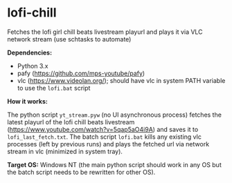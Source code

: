 # lofi-chill
Fetches the lofi girl chill beats livestream playurl and plays it via VLC network stream (use schtasks to automate)

**Dependencies:**
* Python 3.x
* pafy (https://github.com/mps-youtube/pafy)
* vlc (https://www.videolan.org/); should have vlc in system PATH variable to use the `lofi.bat` script

**How it works:**

The python script `yt_stream.pyw` (no UI asynchronous process) fetches the latest playurl of the lofi chill beats livestream (https://www.youtube.com/watch?v=5qap5aO4i9A) and saves it to `lofi_last_fetch.txt`. The batch script `lofi.bat` kills any existing vlc processes (left by previous runs) and plays the fetched url via network stream in vlc (minimized in system tray).

**Target OS:** Windows NT (the main python script should work in any OS but the batch script needs to be rewritten for other OS).
